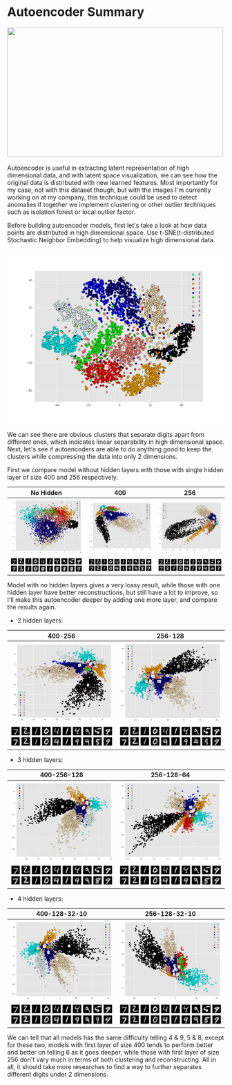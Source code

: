# Autoencoder Summary

<img src="https://4.bp.blogspot.com/-oUcusrWxk2U/WkntSbY7EQI/AAAAAAAAXHM/SzJ7vLUDu4U0IV5QfxQj-6W78h6-JUfSwCLcBGAs/s1600/4110_2.PNG" width="500" height="300">

Autoencoder is useful in extracting latent representation of high dimensional data, and with latent space visualization, we can see how the original data is distributed with new learned features. Most importantly for my case, not with this dataset though, but with the images I'm currently working on at my company, this technique could be used to detect anomalies if together we implement clustering or other outlier techniques such as isolation forest or local outlier factor.

Before building autoencoder models, first let's take a look at how data points are distributed in high dimensional space. Use t-SNE(t-distributed Stochastic Neighbor Embedding) to help visualize high dimensional data.

![1](images/tsne.png)

We can see there are obvious clusters that separate digits apart from different ones, which indicates linear separability in high dimensional space. Next, let's see if autoencoders are able to do anything good to keep the clusters while compressing the data into only 2 dimensions.

First we compare model without hidden layers with those with single hidden layer of size 400 and 256 respectively.

No Hidden|400|256|
:---:|:---:|:---:|
![1](images/clusters_None.png)|![2](images/clusters_400.png)|![3](images/clusters_256.png)|
![4](images/digits_None.png)|![5](images/digits_400.png)|![6](images/digits_256.png)|

Model with no hidden layers gives a very lossy result, while those with one hidden layer have better reconstructions, but still have a lot to improve, so I'll make this autoencoder deeper by adding one more layer, and compare the results again.

- 2 hidden layers:

400-256|256-128|
:---:|:---:|
![1](images/clusters_400_256.png)|![2](images/clusters_256_128.png)|
![4](images/digits_400_256.png)|![5](images/digits_256_128.png)|

- 3 hidden layers:

400-256-128|256-128-64|
:---:|:---:|
![1](images/clusters_400_256_128.png)|![2](images/clusters_256_128_64.png)|
![4](images/digits_400_256_128.png)|![5](images/digits_256_128_64.png)|

- 4 hidden layers:

400-128-32-10|256-128-32-10|
:---:|:---:|
![1](images/clusters_400_128_32_10.png)|![2](images/clusters_256_128_32_10.png)|
![4](images/digits_400_128_32_10.png)|![5](images/digits_256_128_32_10.png)|

We can tell that all models has the same difficulty telling 4 & 9, 5 & 8, except for these two, models with first layer of size 400 tends to perform better and better on telling 6 as it goes deeper, while those with first layer of size 256 don't vary much in terms of both clustering and reconstructing. All in all, it should take more researches to find a way to further separates different digits under 2 dimensions.
